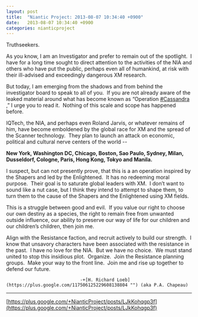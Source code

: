 ```yaml
---
layout: post
title:  "Niantic Project: 2013-08-07 10:34:40 +0900"
date:   2013-08-07 10:34:40 +0900
categories: nianticproject
---
```

Truthseekers. 

As you know, I am an Investigator and prefer to remain out of the spotlight.  I have for a long time sought to direct attention to the activities of the NIA and others who have put the public, perhaps even all of humankind, at risk with their ill-advised and exceedingly dangerous XM research.  

But today, I am emerging from the shadows and from behind the investigator board to speak to all of you.  If you are not already aware of the leaked material around what has become known as “Operation  [#Cassandra](https://plus.google.com/s/%23Cassandra "") ,” I urge you to read it.  Nothing of this scale and scope has happened before.

IQTech, the NIA, and perhaps even Roland Jarvis, or whatever remains of him, have become emboldened by the global race for XM and the spread of the Scanner technology.  They plan to launch an attack on economic, political and cultural nerve centers of the world -- 

**New York, Washington DC, Chicago, Boston, Sao Paulo, Sydney, Milan, Dusseldorf, Cologne, Paris, Hong Kong, Tokyo and Manila.**

I suspect, but can not presently prove, that this is a an operation inspired by the Shapers and led by the Enlightened.  It has no redeeming moral purpose.  Their goal is to saturate global leaders with XM.  I don’t want to sound like a nut case, but I think they intend to attempt to shape them, to turn them to the cause of the Shapers and the Enlightened using XM fields.

This is a struggle between good and evil.  If you value our right to choose our own destiny as a species, the right to remain free from unwanted outside influence, our ability to preserve our way of life for our children and our children’s children, then join me.  

Align with the Resistance faction, and recruit actively to build our strength.  I know that unsavory characters have been associated with the resistance in the past.  I have no love for the NIA.  But we have no choice.  We must stand united to stop this insidious plot.  Organize.  Join the Resistance planning groups.  Make your way to the front line.  Join me and rise up together to defend our future.

								-+[H. Richard Loeb](https://plus.google.com/117506125229608138804 "") (aka P.A. Chapeau)
- - -
[https://plus.google.com/+NianticProject/posts/LJkKohqgp3f](https://plus.google.com/+NianticProject/posts/LJkKohqgp3f)
